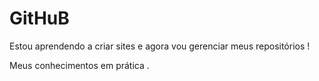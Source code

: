 # GitHuB

Estou aprendendo a criar sites e agora vou gerenciar meus repositórios !
 
Meus conhecimentos em prática .